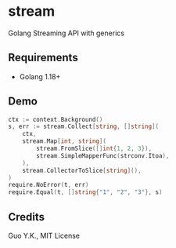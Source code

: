 # stream
Golang Streaming API with generics

## Requirements

* Golang 1.18+

## Demo

```go
ctx := context.Background()
s, err := stream.Collect[string, []string](
	ctx,
	stream.Map[int, string](
		stream.FromSlice([]int{1, 2, 3}),
		stream.SimpleMapperFunc(strconv.Itoa),
	),
	stream.CollectorToSlice[string](),
)
require.NoError(t, err)
require.Equal(t, []string{"1", "2", "3"}, s)
```

## Credits

Guo Y.K., MIT License